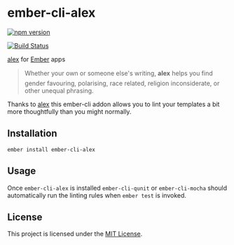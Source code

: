 # ember-cli-alex

[![npm version](https://badge.fury.io/js/ember-cli-alex.svg)](http://badge.fury.io/js/ember-cli-alex)

[![Build Status](https://travis-ci.org/yohanmishkin/ember-cli-alex.svg?branch=master)](https://travis-ci.org/yohanmishkin/ember-cli-alex)

[alex](http://alexjs.com/) for [Ember](http://ember-cli.com/) apps

> Whether your own or someone else's writing, **alex** helps you find gender favouring, polarising, race related, religion inconsiderate, or other unequal phrasing.

Thanks to [alex](http://alexjs.com/) this ember-cli addon allows you to lint your templates a bit more thoughtfully than you might normally.


Installation
------------------------------------------------------------------------------

```
ember install ember-cli-alex
```


Usage
------------------------------------------------------------------------------

Once `ember-cli-alex` is installed `ember-cli-qunit` or `ember-cli-mocha` should automatically run the linting rules when `ember test` is invoked.


License
------------------------------------------------------------------------------

This project is licensed under the [MIT License](LICENSE.md).
